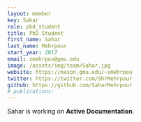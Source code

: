 ```yaml
---
layout: member
key: Sahar
role: phd_student
title: PhD Student
first_name: Sahar
last_name: Mehrpour
start_year: 2017
email: smehrpou@gmu.edu
image: /assets/img/team/Sahar.jpg
website: https://mason.gmu.edu/~smehrpou
twitter: https://twitter.com/ShrMehrpour
github: https://github.com/SaharMehrpour
# publications: 
---
```

Sahar is working on **Active Documentation**.